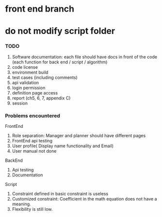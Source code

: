 # front end branch
# do not modify script folder
### TODO
1. Software documentation: each file should have docs in front of the code (each function for back end / script / algorithm)
2. code license
3. environment build
4. test cases (including comments)
5. api validation
6. login permission
7. definition page access
8. report (ch5, 6, 7, appendix C)
9. session

### Problems encountered

FrontEnd

1. Role separation: Manager and planner should have different pages
2. FrontEnd api testing
3. User profile( Display name functionality and Email)
4. User manual not done

BackEnd

1. Api testing
2. Documentation

Script

1. Constraint defined in basic constraint is useless
2. Customized constraint: Coefficient in the math equation does not have a meaning.
3. Flexibility is still low.
